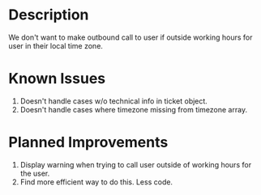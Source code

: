 # Description

We don't want to make outbound call to user if outside working hours for user in their local time zone.

# Known Issues

1. Doesn't handle cases w/o technical info in ticket object.
2. Doesn't handle cases where timezone missing from timezone array.

# Planned Improvements

1. Display warning when trying to call user outside of working hours for the user.
2. Find more efficient way to do this. Less code.
